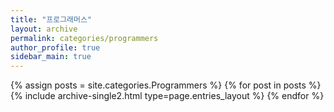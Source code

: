 ```yaml
---
title: "프로그래머스"
layout: archive
permalink: categories/programmers
author_profile: true
sidebar_main: true
---
```


{% assign posts = site.categories.Programmers %}
{% for post in posts %} {% include archive-single2.html type=page.entries_layout %} {% endfor %}